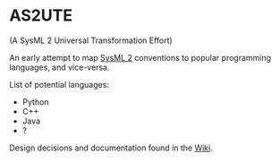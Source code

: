 # AS2UTE
(A SysML 2 Universal Transformation Effort)

An early attempt to map [SysML 2](https://github.com/Systems-Modeling/SysML-v2-Release) conventions to popular programming languages, and vice-versa.

List of potential languages:
- Python
- C++
- Java
- ?

Design decisions and documentation found in the [Wiki](https://github.com/EldrML/AS2T-Lens/wiki).
